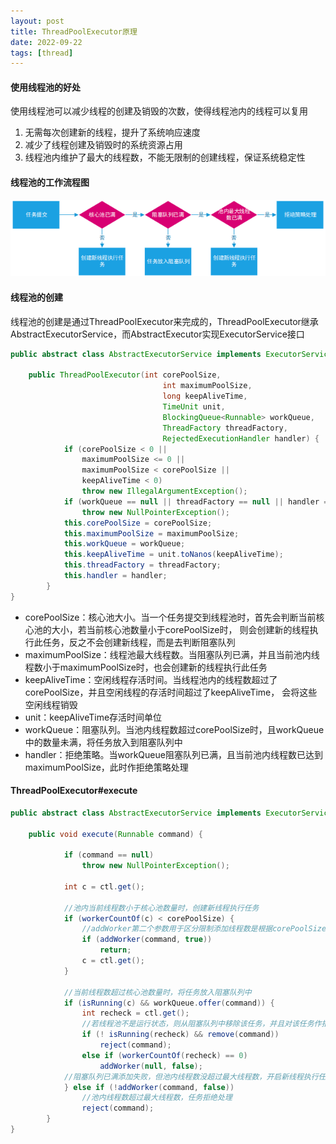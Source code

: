```yaml
---
layout: post
title: ThreadPoolExecutor原理
date: 2022-09-22
tags: [thread]
---
```


#### 使用线程池的好处
使用线程池可以减少线程的创建及销毁的次数，使得线程池内的线程可以复用
1. 无需每次创建新的线程，提升了系统响应速度
2. 减少了线程创建及销毁时的系统资源占用
3. 线程池内维护了最大的线程数，不能无限制的创建线程，保证系统稳定性

#### 线程池的工作流程图
![线程池工作流程图](/images/threadpool.png)

#### 线程池的创建
线程池的创建是通过ThreadPoolExecutor来完成的，ThreadPoolExecutor继承AbstractExecutorService，而AbstractExecutor实现ExecutorService接口
```java
public abstract class AbstractExecutorService implements ExecutorService {

    public ThreadPoolExecutor(int corePoolSize,
                                  int maximumPoolSize,
                                  long keepAliveTime,
                                  TimeUnit unit,
                                  BlockingQueue<Runnable> workQueue,
                                  ThreadFactory threadFactory,
                                  RejectedExecutionHandler handler) {
            if (corePoolSize < 0 ||
                maximumPoolSize <= 0 ||
                maximumPoolSize < corePoolSize ||
                keepAliveTime < 0)
                throw new IllegalArgumentException();
            if (workQueue == null || threadFactory == null || handler == null)
                throw new NullPointerException();
            this.corePoolSize = corePoolSize;
            this.maximumPoolSize = maximumPoolSize;
            this.workQueue = workQueue;
            this.keepAliveTime = unit.toNanos(keepAliveTime);
            this.threadFactory = threadFactory;
            this.handler = handler;
        }
}
```
- corePoolSize：核心池大小。当一个任务提交到线程池时，首先会判断当前核心池的大小，若当前核心池数量小于corePoolSize时，
则会创建新的线程执行此任务，反之不会创建新线程，而是去判断阻塞队列
- maximumPoolSize：线程池最大线程数。当阻塞队列已满，并且当前池内线程数小于maximumPoolSize时，也会创建新的线程执行此任务
- keepAliveTime：空闲线程存活时间。当线程池内的线程数超过了corePoolSize，并且空闲线程的存活时间超过了keepAliveTime，
会将这些空闲线程销毁
- unit：keepAliveTime存活时间单位
- workQueue：阻塞队列。当池内线程数超过corePoolSize时，且workQueue中的数量未满，将任务放入到阻塞队列中
- handler：拒绝策略。当workQueue阻塞队列已满，且当前池内线程数已达到maximumPoolSize，此时作拒绝策略处理

#### ThreadPoolExecutor#execute
```java
public abstract class AbstractExecutorService implements ExecutorService {

    public void execute(Runnable command) {

            if (command == null)
                throw new NullPointerException();

            int c = ctl.get();

            //池内当前线程数小于核心池数量时，创建新线程执行任务
            if (workerCountOf(c) < corePoolSize) {
                //addWorker第二个参数用于区分限制添加线程数是根据corePoolSize还是maximumPoolSize。 true表示通过corePoolSize判断，false表示通过maximumPoolSize判断
                if (addWorker(command, true))
                    return;
                c = ctl.get();
            }
            
            //当前线程数超过核心池数量时，将任务放入阻塞队列中
            if (isRunning(c) && workQueue.offer(command)) {
                int recheck = ctl.get();
                //若线程池不是运行状态，则从阻塞队列中移除该任务，并且对该任务作拒绝策略处理
                if (! isRunning(recheck) && remove(command))
                    reject(command);
                else if (workerCountOf(recheck) == 0)
                    addWorker(null, false);
            //阻塞队列已满添加失败，但池内线程数没超过最大线程数，开启新线程执行任务
            } else if (!addWorker(command, false))
                //池内线程数超过最大线程数，任务拒绝处理
                reject(command);
        }
}
```
